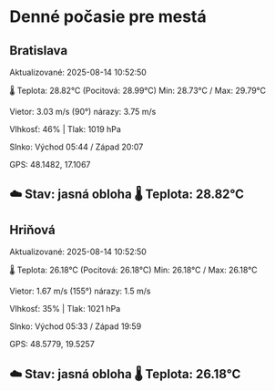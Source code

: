 ﻿# Denné počasie pre mestá

## Bratislava
Aktualizované: 2025-08-14 10:52:50

🌡️ Teplota: 28.82°C 
(Pocitová: 28.99°C)
Min: 28.73°C / Max: 29.79°C

Vietor: 3.03 m/s    (90°) 
nárazy: 3.75 m/s

Vlhkosť: 46% | Tlak: 1019 hPa

Slnko: Východ 05:44 / Západ 20:07

GPS: 48.1482, 17.1067

☁️ Stav: jasná obloha        🌡️ Teplota: 28.82°C
---

## Hriňová
Aktualizované: 2025-08-14 10:52:50

🌡️ Teplota: 26.18°C 
(Pocitová: 26.18°C)
Min: 26.18°C / Max: 26.18°C

Vietor: 1.67 m/s (155°)
nárazy: 1.5 m/s

Vlhkosť: 35% | Tlak: 1021 hPa

Slnko: Východ 05:33 / Západ 19:59

GPS: 48.5779, 19.5257

☁️ Stav: jasná obloha        🌡️ Teplota: 26.18°C
---

